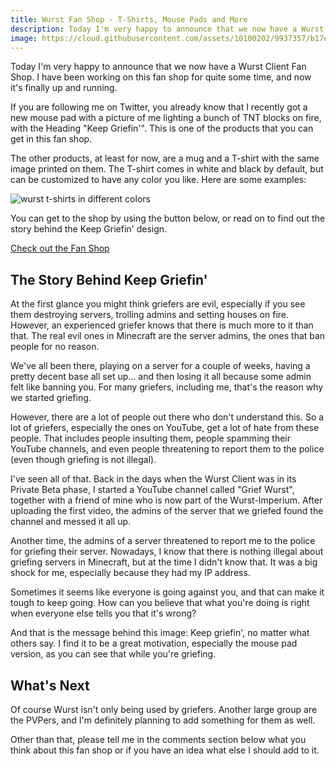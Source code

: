 ```yaml
---
title: Wurst Fan Shop - T-Shirts, Mouse Pads and More
description: Today I'm very happy to announce that we now have a Wurst Client Fan Shop. I have been working on this fan shop for quite some time, and now it's finally up and running.
image: https://cloud.githubusercontent.com/assets/10100202/9937357/b17e72c2-5d60-11e5-9321-d56e902389c0.jpg
---
```

Today I'm very happy to announce that we now have a Wurst Client Fan Shop. I have been working on this fan shop for quite some time, and now it's finally up and running.

If you are following me on Twitter, you already know that I recently got a new mouse pad with a picture of me lighting a bunch of TNT blocks on fire, with the Heading "Keep Griefin'". This is one of the products that you can get in this fan shop.
<!--read more-->

The other products, at least for now, are a mug and a T-shirt with the same image printed on them. The T-shirt comes in white and black by default, but can be customized to have any color you like. Here are some examples:

![wurst t-shirts in different colors](https://cloud.githubusercontent.com/assets/10100202/9936934/a4bfeeaa-5d5e-11e5-8b7c-5bde029840cc.jpg)

You can get to the shop by using the button below, or read on to find out the story behind the Keep Griefin' design.

<a href="http://shop.spreadshirt.com/Wurst-Client/" class="btn btn-primary btn-lg btn-block">
  Check out the Fan Shop
</a>

## The Story Behind Keep Griefin'
At the first glance you might think griefers are evil, especially if you see them destroying servers, trolling admins and setting houses on fire. However, an experienced griefer knows that there is much more to it than that. The real evil ones in Minecraft are the server admins, the ones that ban people for no reason.

We've all been there, playing on a server for a couple of weeks, having a pretty decent base all set up... and then losing it all because some admin felt like banning you. For many griefers, including me, that's the reason why we started griefing.

However, there are a lot of people out there who don't understand this. So a lot of griefers, especially the ones on YouTube, get a lot of hate from these people. That includes people insulting them, people spamming their YouTube channels, and even people threatening to report them to the police (even though griefing is not illegal).

I've seen all of that. Back in the days when the Wurst Client was in its Private Beta phase, I started a YouTube channel called "Grief Wurst", together with a friend of mine who is now part of the Wurst-Imperium. After uploading the first video, the admins of the server that we griefed found the channel and messed it all up.

Another time, the admins of a server threatened to report me to the police for griefing their server. Nowadays, I know that there is nothing illegal about griefing servers in Minecraft, but at the time I didn't know that. It was a big shock for me, especially because they had my IP address.

Sometimes it seems like everyone is going against you, and that can make it tough to keep going. How can you believe that what you're doing is right when everyone else tells you that it's wrong?

And that is the message behind this image: Keep griefin', no matter what others say. I find it to be a great motivation, especially the mouse pad version, as you can see that while you're griefing.

## What's Next
Of course Wurst isn't only being used by griefers. Another large group are the PVPers, and I'm definitely planning to add something for them as well.

Other than that, please tell me in the comments section below what you think about this fan shop or if you have an idea what else I should add to it.
